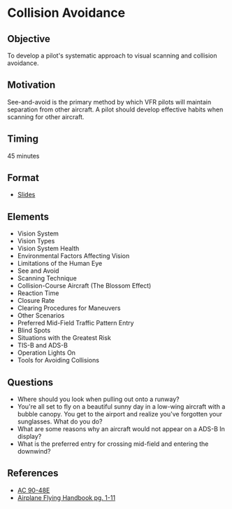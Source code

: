# Collision Avoidance

## Objective

To develop a pilot's systematic approach to visual scanning and collision avoidance.

## Motivation

See-and-avoid is the primary method by which VFR pilots will maintain separation from other aircraft. A pilot should develop effective habits when scanning for other aircraft.

## Timing

45 minutes

## Format

- [Slides](/slides/collision-avoidance.pdf)

## Elements

- Vision System
- Vision Types
- Vision System Health
- Environmental Factors Affecting Vision
- Limitations of the Human Eye
- See and Avoid
- Scanning Technique
- Collision-Course Aircraft (The Blossom Effect)
- Reaction Time
- Closure Rate
- Clearing Procedures for Maneuvers
- Other Scenarios
- Preferred Mid-Field Traffic Pattern Entry
- Blind Spots
- Situations with the Greatest Risk
- TIS-B and ADS-B
- Operation Lights On
- Tools for Avoiding Collisions

## Questions

- Where should you look when pulling out onto a runway?
- You're all set to fly on a beautiful sunny day in a low-wing aircraft with a bubble canopy. You get to the airport and realize you've forgotten your sunglasses. What do you do?
- What are some reasons why an aircraft would not appear on a ADS-B In display?
- What is the preferred entry for crossing mid-field and entering the downwind?

## References

- [AC 90-48E](https://www.faa.gov/regulations_policies/advisory_circulars/index.cfm/go/document.information/documentID/1041368)
- [Airplane Flying Handbook pg. 1-11](/_references/AFH/1-11)
